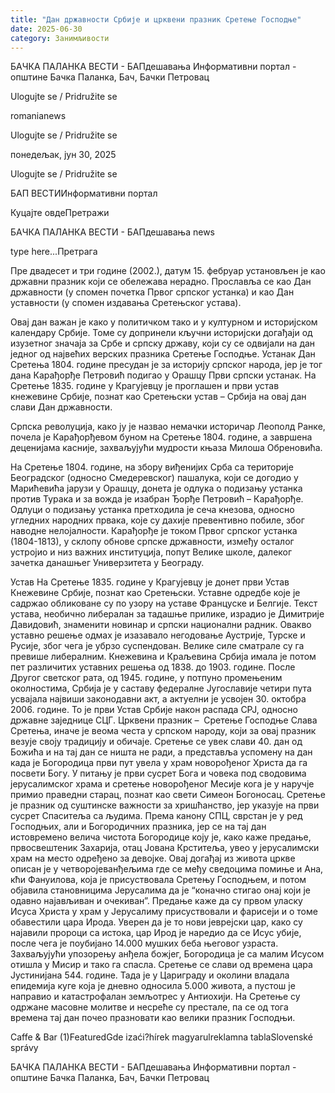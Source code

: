 ```yaml
---
title: "Дан државности Србије и црквени празник Сретење Господње"
date: 2025-06-30
category: Занимљивости
---
```


БАЧКА ПАЛАНКА ВЕСТИ - БАПдешавања Информативни портал - општине Бачка Паланка, Бач, Бачки Петровац

Ulogujte se / Pridružite se

romanianews

Ulogujte se / Pridružite se

понедељак, јун 30, 2025

Ulogujte se / Pridružite se

БАП ВЕСТИИнформативни портал

Куцајте овдеПретражи

БАЧКА ПАЛАНКА ВЕСТИ - БАПдешавања news

type here...Претрага

Пре двадесет и три године (2002.), датум 15. фебруар установљен је као државни празник који се обележава нерадно. Прославља се као Дан државности (у спомен почетка Првог српског устанка) и као Дан уставности (у спомен издавања Сретењског устава).

Овај дан важан је како у политичком тако и у културном и историјском календару Србије. Томе су допринели кључни историјски догађаји од изузетног значаја за Србе и српску државу, који су се одвијали на дан једног од највећих верских празника Сретење Господње.
Устанак
Дан Сретења 1804. године пресудан је за историју српског народа, јер је тог дана Карађорђе Петровић подигао у Орашцу Први српски устанак. На Сретење 1835. године у Крагујевцу је проглашен и први устав кнежевине Србије, познат као Сретењски устав – Србија на овај дан слави Дан државности.


Српска револуција, како ју је назвао немачки историчар Леополд Ранке, почела је Карађорђевом буном на Сретење 1804. године, а завршена деценијама касније, захваљујући мудрости књаза Милоша Обреновића.


На Сретење 1804. године, на збору виђенијих Срба са територије Београдског (односно Смедеревског) пашалука, који се догодио у Марићевића јарузи у Орашцу, донета је одлука о подизању устанка против Турака и за вожда је изабран Ђорђе Петровић – Карађорђе. Одлуци о подизању устанка претходила је сеча кнезова, односно угледних народних првака, које су дахије превентивно побиле, због наводне нелојалности.
Карађорђе је током Првог српског устанка (1804-1813), у склопу обнове српске државности, између осталог устројио и низ важних институција, попут Велике школе, далеког зачетка данашњег Универзитета у Београду.


Устав
На Сретење 1835. године у Крагујевцу је донет први Устав Кнежевине Србије, познат као Сретењски. Уставне одредбе које је садржао обликоване су по узору на уставе Француске и Белгије. Текст устава, необично либералан за тадашње прилике, израдио је Димитрије Давидовић, знаменити новинар и српски национални радник.
Овакво уставно решење одмах је изазавало негодовање Аустрије, Турске и Русије, због чега је убрзо суспендован. Велике силе сматрале су га превише либералним. Кнежевина и Краљевина Србија имала је потом пет различитих уставних решења од 1838. до 1903. године. После Другог светског рата, од 1945. године, у потпуно промењеним околностима, Србија је у саставу федералне Југославије четири пута усвајала највиши законодавни акт, а актуелни је усвојен 30. октобра 2006. године.
То је први Устав Србије након распада СРЈ, односно државне заједнице СЦГ.
Црквени празник –  Сретење Господње
Слава Сретења, иначе је веома честа у српском народу, који за овај празник везује своју традицију и обичаје. Сретење се увек слави 40. дан од Божића и на тај дан се ништа не ради, а представља успомену на дан када је Богородица први пут увела у храм новорођеног Христа да га посвети Богу. У питању је први сусрет Бога и човека под сводовима јерусалимског храма и сретење новорођеног Месије кога је у наручје примио праведни старац, познат као свети Симеон Богоносац.
Сретење је празник од суштинске важности за хришћанство, јер указује на први сусрет Спаситеља са људима. Према канону СПЦ, сврстан је у ред Господњих, али и Богородичних празника, јер се на тај дан истовремено велича чистота Богородице коју је, како каже предање, првосвештеник Захарија, отац Јована Крститеља, увео у јерусалимски храм на место одређено за девојке.
Овај догађај из живота цркве описан је у четворојеванђељима где се међу сведоцима помиње и Ана, кћи Фануилова, која је присуствовала Сретењу Господњем, и потом објавила становницима Јерусалима да је “коначно стигао онај који је одавно најављиван и очекиван”.
Предање каже да су првом уласку Исуса Христа у храм у Јерусалиму присуствовали и фарисеји и о томе обавестили цара Ирода. Уверен да је то нови јеврејски цар, како су најавили пророци са истока, цар Ирод је наредио да се Исус убије, после чега је поубијано 14.000 мушких беба његовог узраста. Захваљујући упозорењу анђела божјег, Богородица је са малим Исусом отишла у Мисир и тако га спасла.
Сретење се слави од времена цара Јустинијана 544. године. Тада је у Цариграду и околини владала епидемија куге која је дневно односила 5.000 живота, а пустош је направио и катастрофалан земљотрес у Антиохији. На Сретење су одржане масовне молитве и несреће су престале, па се од тога времена тај дан почео празновати као велики празник Господњи.

Caffe & Bar (1)FeaturedGde izaći?hírek magyarulreklamna tablaSlovenské správy

БАЧКА ПАЛАНКА ВЕСТИ - БАПдешавања Информативни портал - општине Бачка Паланка, Бач, Бачки Петровац
